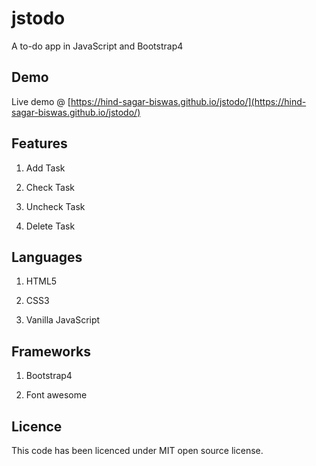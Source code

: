 # jstodo
A to-do app in JavaScript and Bootstrap4

## Demo

Live demo @ [https://hind-sagar-biswas.github.io/jstodo/](https://hind-sagar-biswas.github.io/jstodo/)

## Features

1. Add Task

1. Check Task

1. Uncheck Task

1. Delete Task

## Languages

1. HTML5

1. CSS3

1. Vanilla JavaScript

## Frameworks

1. Bootstrap4

1. Font awesome

## Licence

This code has been licenced under MIT open source license.
